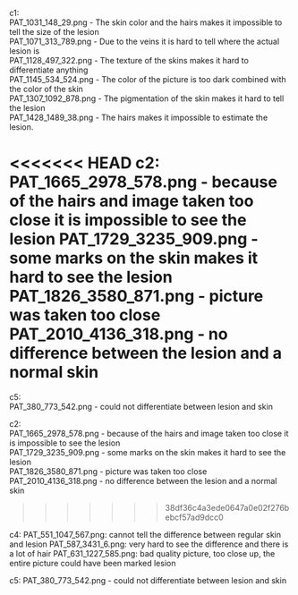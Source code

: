 c1: <br>
PAT_1031_148_29.png - The skin color and the hairs makes it impossible to tell the size of the lesion <br>
PAT_1071_313_789.png - Due to the veins it is hard to tell where the actual lesion is <br>
PAT_1128_497_322.png - The texture of the skins makes it hard to differentiate anything <br>
PAT_1145_534_524.png - The color of the picture is too dark combined with the color of the skin <br>
PAT_1307_1092_878.png - The pigmentation of the skin makes it hard to tell the lesion <br>
PAT_1428_1489_38.png - The hairs makes it impossible to estimate the lesion. 

<<<<<<< HEAD
c2:
PAT_1665_2978_578.png - because of the hairs and image taken too close it is impossible to see the lesion
PAT_1729_3235_909.png - some marks on the skin makes it hard to see the lesion
PAT_1826_3580_871.png - picture was taken too close
PAT_2010_4136_318.png - no difference between the lesion and a normal skin
=======

c5: <br>
PAT_380_773_542.png - could not differentiate between lesion and skin <br>


c2: <br>
PAT_1665_2978_578.png - because of the hairs and image taken too close it is impossible to see the lesion <br>
PAT_1729_3235_909.png - some marks on the skin makes it hard to see the lesion <br>
PAT_1826_3580_871.png - picture was taken too close <br>
PAT_2010_4136_318.png - no difference between the lesion and a normal skin <br>
>>>>>>> 38df36c4a3ede0647a0e02f276bebcf57ad9dcc0

c4:
PAT_551_1047_567.png: cannot tell the difference between regular skin and lesion
PAT_587_3431_6.png: very hard to see the difference and there is a lot of hair
PAT_631_1227_585.png: bad quality picture, too close up, the entire picture could have been marked lesion


c5:
PAT_380_773_542.png - could not differentiate between lesion and skin